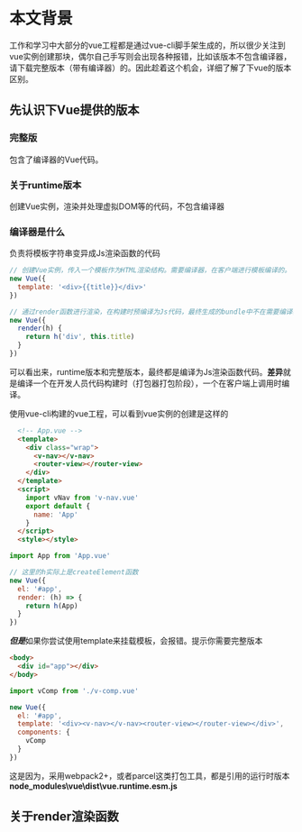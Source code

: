 # 本文背景
工作和学习中大部分的vue工程都是通过vue-cli脚手架生成的，所以很少关注到vue实例创建那块，偶尔自己手写则会出现各种报错，比如该版本不包含编译器，请下载完整版本（带有编译器）的。因此趁着这个机会，详细了解了下vue的版本区别。

## 先认识下Vue提供的版本

### 完整版
包含了编译器的Vue代码。

### 关于runtime版本
创建Vue实例，渲染并处理虚拟DOM等的代码，不包含编译器

### 编译器是什么
负责将模板字符串变异成Js渲染函数的代码
```js
// 创建Vue实例，传入一个模板作为HTML渲染结构。需要编译器，在客户端进行模板编译的。
new Vue({
  template: '<div>{{title}}</div>'
})

// 通过render函数进行渲染，在构建时预编译为Js代码，最终生成的bundle中不在需要编译器。
new Vue({
  render(h) {
    return h('div', this.title)
  }
})

```
可以看出来，runtime版本和完整版本，最终都是编译为Js渲染函数代码。**差异**就是编译一个在开发人员代码构建时（打包器打包阶段），一个在客户端上调用时编译。

使用vue-cli构建的vue工程，可以看到vue实例的创建是这样的
```html
  <!-- App.vue -->
  <template>
    <div class="wrap">
      <v-nav></v-nav>
      <router-view></router-view>
    </div>
  </template>
  <script>
    import vNav from 'v-nav.vue'
    export default {
      name: 'App'
    }
  </script>
  <style></style>
```

```js
import App from 'App.vue'

// 这里的h实际上是createElement函数
new Vue({
  el: '#app',
  render: (h) => {
    return h(App)
  }
})
```


***但是***如果你尝试使用template来挂载模板，会报错。提示你需要完整版本
```html
<body>
  <div id="app"></div>
</body>
```
```js
import vComp from './v-comp.vue'

new Vue({
  el: '#app',
  template: '<div><v-nav></v-nav><router-view></router-view></div>',
  components: {
    vComp
  }
})
```
这是因为，采用webpack2+，或者parcel这类打包工具，都是引用的运行时版本**node_modules\vue\dist\vue.runtime.esm.js**


## 关于render渲染函数